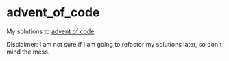 # advent_of_code
My solutions to [advent of code](https://adventofcode.com).

Disclaimer: I am not sure if I am going to refactor my solutions later, so don't mind the mess.
